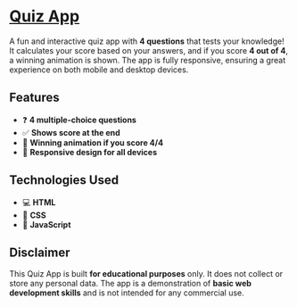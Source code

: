# [Quiz App](https://quiz-app-visheshjs.netlify.app/)

A fun and interactive quiz app with **4 questions** that tests your knowledge! It calculates your score based on your answers, and if you score **4 out of 4**, a winning animation is shown. The app is fully responsive, ensuring a great experience on both mobile and desktop devices.

## Features
- ❓ **4 multiple-choice questions**
- ✅ **Shows score at the end**
- 🎉 **Winning animation if you score 4/4**
- 📱 **Responsive design for all devices**

## Technologies Used
- 💻 **HTML**
- 🎨 **CSS**
- 🔧 **JavaScript**

## Disclaimer
This Quiz App is built **for educational purposes** only. It does not collect or store any personal data. The app is a demonstration of **basic web development skills** and is not intended for any commercial use.
